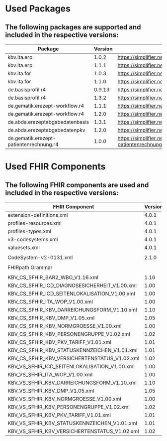 # Used Packages
## The following packages are supported and included in the respective versions:

| Package                                        | Version    | Download-Link                                                                  |
|------------------------------------------------|------------|--------------------------------------------------------------------------------|
| kbv.ita.erp                                    | 1.0.2      | https://simplifier.net/packages/kbv.ita.erp/1.0.2                              |
| kbv.ita.erp                                    | 1.1.1      | https://simplifier.net/packages/kbv.ita.erp/1.1.1                              |
| kbv.ita.for                                    | 1.0.3      | https://simplifier.net/packages/kbv.ita.for/1.0.3                              |
| kbv.ita.for                                    | 1.1.0      | https://simplifier.net/packages/kbv.ita.for/1.1.0                              |
| de.basisprofil.r4                              | 0.9.13     | https://simplifier.net/packages/de.basisprofil.r4/0.9.13                       |
| de.basisprofil.r4                              | 1.3.2      | https://simplifier.net/packages/de.basisprofil.r4/1.3.2                      |
| de.gematik.erezept-workflow.r4                 | 1.1.1      | https://simplifier.net/packages/de.gematik.erezept-workflow.r4/1.1.1           |
| de.gematik.erezept-workflow.r4                 | 1.2.0      | https://simplifier.net/packages/de.gematik.erezept-workflow.r4/1.2.0           |
| de.abda.erezeptabgabedatenbasis                | 1.3.1      | https://simplifier.net/packages/de.abda.erezeptabgabedatenbasis/1.3.1          |
| de.abda.erezeptabgabedatenpkv                  | 1.2.0      | https://simplifier.net/packages/de.abda.erezeptabgabedatenpkv/1.2.0            |
| de.gematik.erezept-patientenrechnung.r4        | 1.0.0      | https://simplifier.net/packages/de.gematik.erezept-patientenrechnung.r4/1.0.0  |

# Used FHIR Components
## The following FHIR components are used and included in the respective versions:
| FHIR Component                                | Version  | Full FHIR Download-Link                                                         |
|-----------------------------------------------|----------|---------------------------------------------------------------------------------|
| extension-definitions.xml                     | 4.0.1    | http://hl7.org/fhir/R4/fhir-spec.zip                                            |
| profiles-resources.xml                        | 4.0.1    | http://hl7.org/fhir/R4/fhir-spec.zip                                            |
| profiles-types.xml                            | 4.0.1    | http://hl7.org/fhir/R4/fhir-spec.zip                                            |
| v3-codesystems.xml                            | 4.0.1    | http://hl7.org/fhir/R4/fhir-spec.zip                                            |
| valuesets.xml                                 | 4.0.1    | http://hl7.org/fhir/R4/fhir-spec.zip                                            |
|                                               |          |                                                                                 |
| CodeSystem-v2-0131.xml                        | 2.1.0    | https://terminology.hl7.org/3.1.0/CodeSystem-v2-0131.html                       |
|                                               |          |                                                                                 |
| FHIRpath Grammar                              |          | http://hl7.org/fhirpath/grammar.html                                            |
|                                               |          |                                                                                 |
| KBV_CS_SFHIR_BAR2_WBO_V1.16.xml               | 1.16     | https://applications.kbv.de/fhir4/KBV_CS_SFHIR_BAR2_WBO_V1.16.zip               |
| KBV_CS_SFHIR_ICD_DIAGNOSESICHERHEIT_V1.00.xml | 1.00     | https://applications.kbv.de/fhir4/KBV_CS_SFHIR_ICD_DIAGNOSESICHERHEIT_V1.00.zip |
| KBV_CS_SFHIR_ICD_SEITENLOKALISATION_V1.00.xml | 1.00     | https://applications.kbv.de/fhir4/KBV_CS_SFHIR_ICD_SEITENLOKALISATION_V1.00.zip |
| KBV_CS_SFHIR_ITA_WOP_V1.00.xml                | 1.00     | https://applications.kbv.de/fhir4/KBV_CS_SFHIR_ITA_WOP_V1.00.zip                |
| KBV_CS_SFHIR_KBV_DARREICHUNGSFORM_V1.10.xml   | 1.10     | https://applications.kbv.de/fhir4/KBV_CS_SFHIR_KBV_DARREICHUNGSFORM_V1.10.zip   |
| KBV_CS_SFHIR_KBV_DMP_V1.05.xml                | 1.05     | https://applications.kbv.de/fhir4/KBV_CS_SFHIR_KBV_DMP_V1.05.zip                |
| KBV_CS_SFHIR_KBV_NORMGROESSE_V1.00.xml        | 1.00     | https://applications.kbv.de/fhir4/KBV_CS_SFHIR_KBV_NORMGROESSE_V1.00.zip        |
| KBV_CS_SFHIR_KBV_PERSONENGRUPPE_V1.02.xml     | 1.02     | https://applications.kbv.de/fhir4/KBV_CS_SFHIR_KBV_PERSONENGRUPPE_V1.02.zip     |
| KBV_CS_SFHIR_KBV_PKV_TARIFF_V1.01.xml         | 1.01     | https://applications.kbv.de/fhir4/KBV_CS_SFHIR_KBV_PKV_TARIFF_V1.01.zip         |
| KBV_CS_SFHIR_KBV_STATUSKENNZEICHEN_V1.01.xml  | 1.01     | https://applications.kbv.de/fhir4/KBV_CS_SFHIR_KBV_STATUSKENNZEICHEN_V1.01.zip  |
| KBV_CS_SFHIR_KBV_VERSICHERTENSTATUS_V1.02.xml | 1.02     | https://applications.kbv.de/fhir4/KBV_CS_SFHIR_KBV_VERSICHERTENSTATUS_V1.02.zip |
| KBV_VS_SFHIR_ICD_SEITENLOKALISATION_V1.00.xml | 1.00     | https://applications.kbv.de/fhir4/KBV_CS_SFHIR_ICD_SEITENLOKALISATION_V1.00.zip |
| KBV_VS_SFHIR_ITA_WOP_V1.00.xml                | 1.00     | https://applications.kbv.de/fhir4/KBV_CS_SFHIR_ITA_WOP_V1.00.zip                |
| KBV_VS_SFHIR_KBV_DARREICHUNGSFORM_V1.10.xml   | 1.10     | https://applications.kbv.de/fhir4/KBV_CS_SFHIR_KBV_DARREICHUNGSFORM_V1.10.zip   |
| KBV_VS_SFHIR_KBV_DMP_V1.05.xml                | 1.05     | https://applications.kbv.de/fhir4/KBV_CS_SFHIR_KBV_DMP_V1.05.zip                |
| KBV_VS_SFHIR_KBV_NORMGROESSE_V1.00.xml        | 1.00     | https://applications.kbv.de/fhir4/KBV_CS_SFHIR_KBV_NORMGROESSE_V1.00.zip        |
| KBV_VS_SFHIR_KBV_PERSONENGRUPPE_V1.02.xml     | 1.02     | https://applications.kbv.de/fhir4/KBV_CS_SFHIR_KBV_PERSONENGRUPPE_V1.02.zip     |
| KBV_VS_SFHIR_KBV_PKV_TARIFF_V1.01.xml         | 1.01     | https://applications.kbv.de/fhir4/KBV_CS_SFHIR_KBV_PKV_TARIFF_V1.01.zip         |
| KBV_VS_SFHIR_KBV_STATUSKENNZEICHEN_V1.01.xml  | 1.01     | https://applications.kbv.de/fhir4/KBV_CS_SFHIR_KBV_STATUSKENNZEICHEN_V1.01.zip  |
| KBV_VS_SFHIR_KBV_VERSICHERTENSTATUS_V1.02.xml | 1.02     | https://applications.kbv.de/fhir4/KBV_CS_SFHIR_KBV_VERSICHERTENSTATUS_V1.02.zip |
